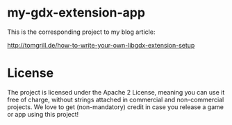 # my-gdx-extension-app

This is the corresponding project to my blog article:

http://tomgrill.de/how-to-write-your-own-libgdx-extension-setup

# License

The project is licensed under the Apache 2 License, meaning you can use it free of charge, without strings attached in commercial and non-commercial projects. We love to get (non-mandatory) credit in case you release a game or app using this project!
